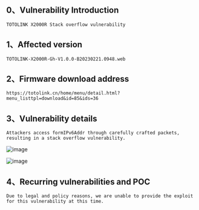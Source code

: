 ## 0、Vulnerability Introduction

```
TOTOLINK X2000R Stack overflow vulnerability
```

## 1、Affected version

```
TOTOLINK-X2000R-Gh-V1.0.0-B20230221.0948.web
```

## 2、Firmware download address

```
https://totolink.cn/home/menu/detail.html?menu_listtpl=download&id=85&ids=36
```

## 3、Vulnerability details

```
Attackers access formIPv6Addr through carefully crafted packets, resulting in a stack overflow vulnerability.
```

![image](https://github.com/XYIYM/Digging/blob/main/TOTOLINK/X2000R/9/upload/image-20231021194801413.png)

![image](https://github.com/XYIYM/Digging/blob/main/TOTOLINK/X2000R/9/upload/image-20231021194813723.png)

## 4、Recurring vulnerabilities and POC

```
Due to legal and policy reasons, we are unable to provide the exploit for this vulnerability at this time.
```
